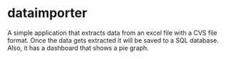 # dataimporter
A simple application that extracts data from an excel file with a CVS file format. 
Once the data gets extracted it will be saved to a SQL database. 
Also, it has a dashboard that shows a pie graph.
